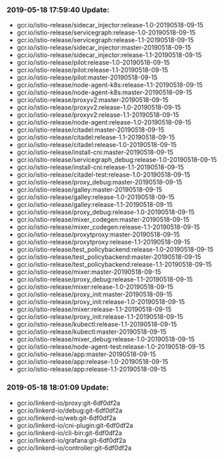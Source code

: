 ### 2019-05-18 17:59:40 Update:

- gcr.io/istio-release/sidecar_injector:release-1.0-20190518-09-15
- gcr.io/istio-release/servicegraph:release-1.0-20190518-09-15
- gcr.io/istio-release/servicegraph:release-1.1-20190518-09-15
- gcr.io/istio-release/sidecar_injector:master-20190518-09-15
- gcr.io/istio-release/sidecar_injector:release-1.1-20190518-09-15
- gcr.io/istio-release/pilot:release-1.0-20190518-09-15
- gcr.io/istio-release/pilot:release-1.1-20190518-09-15
- gcr.io/istio-release/pilot:master-20190518-09-15
- gcr.io/istio-release/node-agent-k8s:release-1.1-20190518-09-15
- gcr.io/istio-release/node-agent-k8s:master-20190518-09-15
- gcr.io/istio-release/proxyv2:master-20190518-09-15
- gcr.io/istio-release/proxyv2:release-1.0-20190518-09-15
- gcr.io/istio-release/proxyv2:release-1.1-20190518-09-15
- gcr.io/istio-release/node-agent:release-1.0-20190518-09-15
- gcr.io/istio-release/citadel:master-20190518-09-15
- gcr.io/istio-release/citadel:release-1.1-20190518-09-15
- gcr.io/istio-release/citadel:release-1.0-20190518-09-15
- gcr.io/istio-release/install-cni:master-20190518-09-15
- gcr.io/istio-release/servicegraph_debug:release-1.0-20190518-09-15
- gcr.io/istio-release/install-cni:release-1.1-20190518-09-15
- gcr.io/istio-release/citadel-test:release-1.0-20190518-09-15
- gcr.io/istio-release/proxy_debug:master-20190518-09-15
- gcr.io/istio-release/galley:master-20190518-09-15
- gcr.io/istio-release/galley:release-1.0-20190518-09-15
- gcr.io/istio-release/galley:release-1.1-20190518-09-15
- gcr.io/istio-release/proxy_debug:release-1.0-20190518-09-15
- gcr.io/istio-release/mixer_codegen:master-20190518-09-15
- gcr.io/istio-release/mixer_codegen:release-1.1-20190518-09-15
- gcr.io/istio-release/proxytproxy:master-20190518-09-15
- gcr.io/istio-release/proxytproxy:release-1.1-20190518-09-15
- gcr.io/istio-release/test_policybackend:release-1.0-20190518-09-15
- gcr.io/istio-release/test_policybackend:master-20190518-09-15
- gcr.io/istio-release/test_policybackend:release-1.1-20190518-09-15
- gcr.io/istio-release/mixer:master-20190518-09-15
- gcr.io/istio-release/proxy_debug:release-1.1-20190518-09-15
- gcr.io/istio-release/mixer:release-1.0-20190518-09-15
- gcr.io/istio-release/proxy_init:master-20190518-09-15
- gcr.io/istio-release/proxy_init:release-1.0-20190518-09-15
- gcr.io/istio-release/mixer:release-1.1-20190518-09-15
- gcr.io/istio-release/proxy_init:release-1.1-20190518-09-15
- gcr.io/istio-release/kubectl:release-1.1-20190518-09-15
- gcr.io/istio-release/kubectl:master-20190518-09-15
- gcr.io/istio-release/mixer_debug:release-1.0-20190518-09-15
- gcr.io/istio-release/node-agent-test:release-1.0-20190518-09-15
- gcr.io/istio-release/app:master-20190518-09-15
- gcr.io/istio-release/app:release-1.0-20190518-09-15
- gcr.io/istio-release/app:release-1.1-20190518-09-15
### 2019-05-18 18:01:09 Update:

- gcr.io/linkerd-io/proxy:git-6df0df2a
- gcr.io/linkerd-io/debug:git-6df0df2a
- gcr.io/linkerd-io/web:git-6df0df2a
- gcr.io/linkerd-io/cni-plugin:git-6df0df2a
- gcr.io/linkerd-io/cli-bin:git-6df0df2a
- gcr.io/linkerd-io/grafana:git-6df0df2a
- gcr.io/linkerd-io/controller:git-6df0df2a
